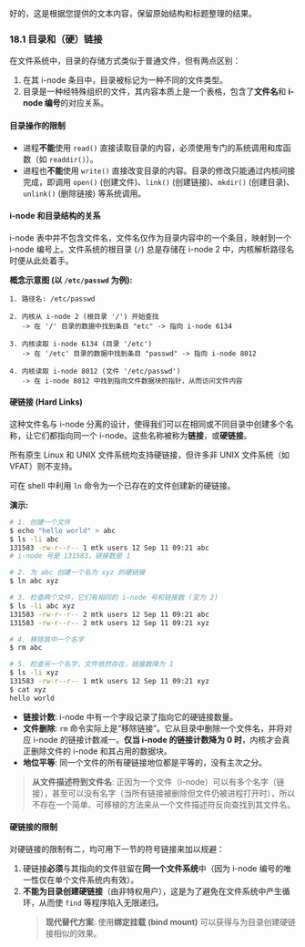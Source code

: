 好的，这是根据您提供的文本内容，保留原始结构和标题整理的结果。

### **18.1 目录和（硬）链接**

在文件系统中，目录的存储方式类似于普通文件，但有两点区别：

1.  在其 i-node 条目中，目录被标记为一种不同的文件类型。
2.  目录是一种经特殊组织的文件，其内容本质上是一个表格，包含了**文件名**和 **i-node 编号**的对应关系。

#### **目录操作的限制**

  * 进程**不能**使用 `read()` 直接读取目录的内容，必须使用专门的系统调用和库函数（如 `readdir()`）。
  * 进程也**不能**使用 `write()` 直接改变目录的内容。目录的修改只能通过内核间接完成，即调用 `open()` (创建文件)、`link()` (创建链接)、`mkdir()` (创建目录)、`unlink()` (删除链接) 等系统调用。

#### **i-node 和目录结构的关系**

i-node 表中并不包含文件名，文件名仅作为目录内容中的一个条目，映射到一个 i-node 编号上。文件系统的根目录 (`/`) 总是存储在 i-node 2 中，内核解析路径名时便从此处着手。

**概念示意图 (以 `/etc/passwd` 为例):**

```
1. 路径名: /etc/passwd

2. 内核从 i-node 2 (根目录 '/') 开始查找
   -> 在 '/' 目录的数据中找到条目 "etc" -> 指向 i-node 6134

3. 内核读取 i-node 6134 (目录 '/etc')
   -> 在 '/etc' 目录的数据中找到条目 "passwd" -> 指向 i-node 8012

4. 内核读取 i-node 8012 (文件 '/etc/passwd')
   -> 在 i-node 8012 中找到指向文件数据块的指针，从而访问文件内容
```

#### **硬链接 (Hard Links)**

这种文件名与 i-node 分离的设计，使得我们可以在相同或不同目录中创建多个名称，让它们都指向同一个 i-node。这些名称被称为**链接**，或**硬链接**。

所有原生 Linux 和 UNIX 文件系统均支持硬链接，但许多非 UNIX 文件系统（如 VFAT）则不支持。

可在 shell 中利用 `ln` 命令为一个已存在的文件创建新的硬链接。

**演示:**

```bash
# 1. 创建一个文件
$ echo "hello world" > abc
$ ls -li abc
131583 -rw-r--r-- 1 mtk users 12 Sep 11 09:21 abc
# i-node 号是 131583，链接数是 1

# 2. 为 abc 创建一个名为 xyz 的硬链接
$ ln abc xyz

# 3. 检查两个文件，它们有相同的 i-node 号和链接数 (变为 2)
$ ls -li abc xyz
131583 -rw-r--r-- 2 mtk users 12 Sep 11 09:21 abc
131583 -rw-r--r-- 2 mtk users 12 Sep 11 09:21 xyz

# 4. 移除其中一个名字
$ rm abc

# 5. 检查另一个名字，文件依然存在，链接数降为 1
$ ls -li xyz
131583 -rw-r--r-- 1 mtk users 12 Sep 11 09:21 xyz
$ cat xyz
hello world
```

  * **链接计数**: i-node 中有一个字段记录了指向它的硬链接数量。
  * **文件删除**: `rm` 命令实际上是“移除链接”。它从目录中删除一个文件名，并将对应 i-node 的链接计数减一。**仅当 i-node 的链接计数降为 0 时**，内核才会真正删除文件的 i-node 和其占用的数据块。
  * **地位平等**: 同一个文件的所有硬链接地位都是平等的，没有主次之分。

> **从文件描述符到文件名**: 正因为一个文件（i-node）可以有多个名字（链接），甚至可以没有名字（当所有链接被删除但文件仍被进程打开时），所以不存在一个简单、可移植的方法来从一个文件描述符反向查找到其文件名。

#### **硬链接的限制**

对硬链接的限制有二，均可用下一节的符号链接来加以规避：

1.  硬链接**必须**与其指向的文件驻留在**同一个文件系统**中（因为 i-node 编号的唯一性仅在单个文件系统内有效）。
2.  **不能为目录创建硬链接**（由非特权用户），这是为了避免在文件系统中产生循环，从而使 `find` 等程序陷入无限递归。
    > **现代替代方案**: 使用**绑定挂载 (bind mount)** 可以获得与为目录创建硬链接相似的效果。